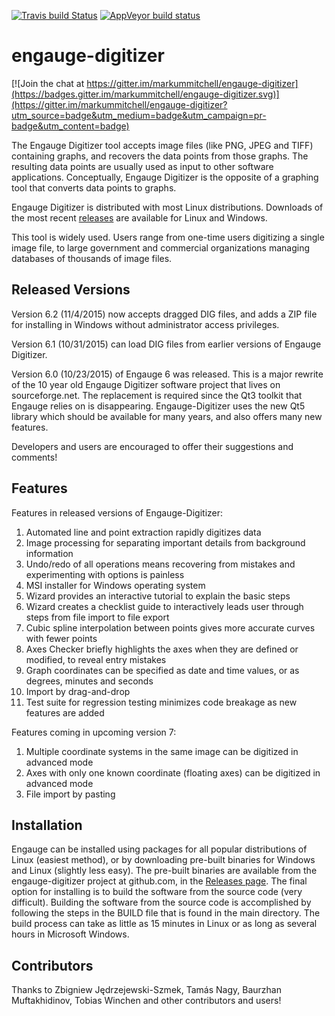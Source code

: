 [![Travis build Status](https://travis-ci.org/markummitchell/engauge-digitizer.svg?branch=master)](https://travis-ci.org/markummitchell/engauge-digitizer) 
[![AppVeyor build status](https://ci.appveyor.com/api/projects/status/1o7p8iu8qxq0p7ri/branch/master?svg=true)](https://ci.appveyor.com/project/markummitchell/engauge-digitizer/branch/master)

engauge-digitizer
=================

[![Join the chat at https://gitter.im/markummitchell/engauge-digitizer](https://badges.gitter.im/markummitchell/engauge-digitizer.svg)](https://gitter.im/markummitchell/engauge-digitizer?utm_source=badge&utm_medium=badge&utm_campaign=pr-badge&utm_content=badge)

The Engauge Digitizer tool accepts image files (like PNG, JPEG and TIFF) containing graphs, and recovers the data points from those graphs. The resulting data points are usually used as input to other software applications. Conceptually, Engauge Digitizer is the opposite of a graphing tool that converts data points to graphs.

Engauge Digitizer is distributed with most Linux distributions. Downloads of the most recent 
[releases](https://github.com/markummitchell/engauge-digitizer/releases) are available for Linux and Windows. 

This tool is widely used. Users range from one-time users digitizing a single image file, to large government and commercial organizations managing databases of thousands of image files.

Released Versions
-----------------
Version 6.2 (11/4/2015) now accepts dragged DIG files, and adds a ZIP file for installing in Windows without administrator
access privileges.

Version 6.1 (10/31/2015) can load DIG files from earlier versions of Engauge Digitizer.

Version 6.0 (10/23/2015) of Engauge 6 was released. This is a major rewrite of the 10 year old Engauge Digitizer software project that lives on sourceforge.net. The replacement is required since the Qt3 toolkit that Engauge relies on is disappearing. Engauge-Digitizer uses the new Qt5 library which should be available for many years, and also offers many new features.

Developers and users are encouraged to offer their suggestions and comments!

Features
--------
Features in released versions of Engauge-Digitizer:

1. Automated line and point extraction rapidly digitizes data
2. Image processing for separating important details from background information
3. Undo/redo of all operations means recovering from mistakes and experimenting with options is painless
4. MSI installer for Windows operating system
5. Wizard provides an interactive tutorial to explain the basic steps
6. Wizard creates a checklist guide to interactively leads user through steps from file import to file export
7. Cubic spline interpolation between points gives more accurate curves with fewer points
8. Axes Checker briefly highlights the axes when they are defined or modified, to reveal entry mistakes
9. Graph coordinates can be specified as date and time values, or as degrees, minutes and seconds
10. Import by drag-and-drop
11. Test suite for regression testing minimizes code breakage as new features are added

Features coming in upcoming version 7:

1. Multiple coordinate systems in the same image can be digitized in advanced mode
2. Axes with only one known coordinate (floating axes) can be digitized in advanced mode
3. File import by pasting

Installation
------------
Engauge can be installed using packages for all popular distributions of Linux (easiest method), or by downloading
pre-built binaries for Windows and Linux (slightly less easy). The pre-built binaries are available from the engauge-digitizer
project at github.com, in the [Releases page](https://github.com/markummitchell/engauge-digitizer/releases). The final option 
for installing is to build the software from the source
code (very difficult). Building the software from the source code is accomplished by following the steps in the BUILD
file that is found in the main directory. The build process can take as little as 15 minutes in Linux or as long as 
several hours in Microsoft Windows.

Contributors
------------
Thanks to Zbigniew Jędrzejewski-Szmek, Tamás Nagy, Baurzhan Muftakhidinov, Tobias Winchen and other contributors and users!
